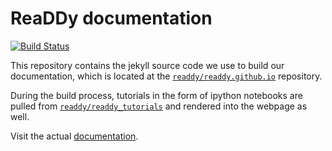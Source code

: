 # ReaDDy documentation

[![Build Status](https://travis-ci.org/readdy/readdy_documentation.svg?branch=master)](https://travis-ci.org/readdy/readdy_documentation)

This repository contains the jekyll source code we use to build our documentation, which is located at the [`readdy/readdy.github.io`](https://github.com/readdy/readdy.github.io) repository.

During the build process, tutorials in the form of ipython notebooks are pulled from [`readdy/readdy_tutorials`](https://github.com/readdy/readdy_tutorials) and rendered into the webpage as well.

Visit the actual [documentation](https://readdy.github.io/).
